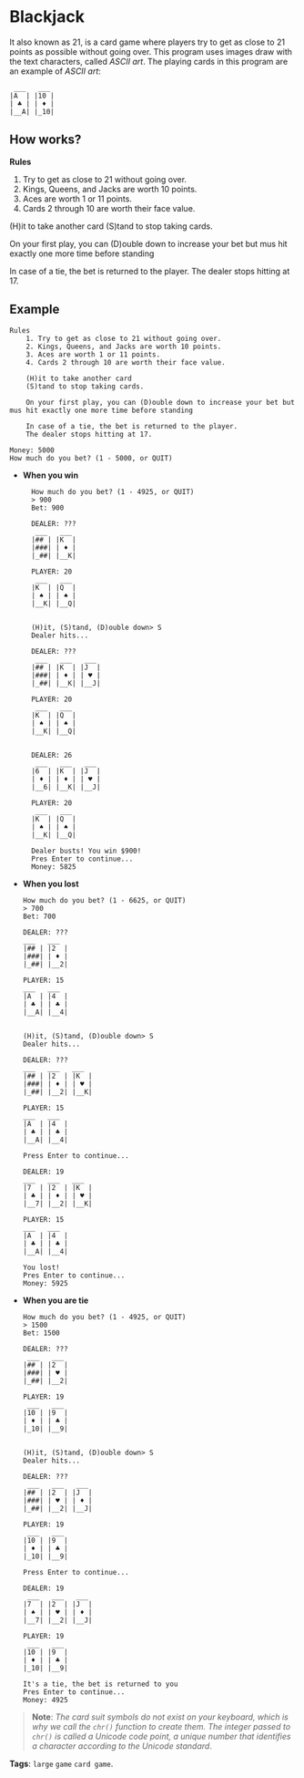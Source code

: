 # Blackjack

It also known as 21, is a card game where players try to get as close to 21 points as possible without going over. This program uses images draw with the text characters, called _ASCII art_. The playing cards in this program are an example of _ASCII art_:

```
 ___   ___
|A  | |10 |
| ♣ | | ♦ |
|__A| |_10|
```

## How works?
**Rules**
1. Try to get as close to 21 without going over.
2. Kings, Queens, and Jacks  are worth 10 points.
3. Aces are worth 1 or 11 points.
4. Cards 2 through 10 are worth their face value.

(H)it to take another card
(S)tand to stop taking cards.

On your first play, you can (D)ouble down to increase your bet but mus hit exactly one more time before standing

In case of a tie, the bet is returned to the player.
The dealer stops hitting at 17.

## Example
```
Rules
    1. Try to get as close to 21 without going over.
    2. Kings, Queens, and Jacks are worth 10 points.
    3. Aces are worth 1 or 11 points.
    4. Cards 2 through 10 are worth their face value.
    
    (H)it to take another card
    (S)tand to stop taking cards.

    On your first play, you can (D)ouble down to increase your bet but mus hit exactly one more time before standing

    In case of a tie, the bet is returned to the player.
    The dealer stops hitting at 17.
    
Money: 5000
How much do you bet? (1 - 5000, or QUIT)
```
- **When you win**
  ```
    How much do you bet? (1 - 4925, or QUIT)
    > 900
    Bet: 900

    DEALER: ???
     ___   ___
    |## | |K  |
    |###| | ♦ |
    |_##| |__K|

    PLAYER: 20
     ___   ___
    |K  | |Q  |
    | ♠ | | ♠ |
    |__K| |__Q|


    (H)it, (S)tand, (D)ouble down> S 
    Dealer hits...

    DEALER: ???
     ___   ___   ___
    |## | |K  | |J  |
    |###| | ♦ | | ♥ |
    |_##| |__K| |__J|

    PLAYER: 20
     ___   ___
    |K  | |Q  |
    | ♠ | | ♠ |
    |__K| |__Q|


    DEALER: 26
     ___   ___   ___
    |6  | |K  | |J  |
    | ♦ | | ♦ | | ♥ |
    |__6| |__K| |__J|

    PLAYER: 20
     ___   ___
    |K  | |Q  | 
    | ♠ | | ♠ |
    |__K| |__Q|

    Dealer busts! You win $900!
    Pres Enter to continue...
    Money: 5825
    ```
- **When you lost**
    ```
    How much do you bet? (1 - 6625, or QUIT)
    > 700
    Bet: 700

    DEALER: ???
    ___   ___
    |## | |2  |
    |###| | ♦ |
    |_##| |__2|

    PLAYER: 15
    ___   ___
    |A  | |4  |
    | ♣ | | ♣ |
    |__A| |__4|


    (H)it, (S)tand, (D)ouble down> S
    Dealer hits...

    DEALER: ???
    ___   ___   ___
    |## | |2  | |K  |
    |###| | ♦ | | ♥ |
    |_##| |__2| |__K|

    PLAYER: 15
    ___   ___
    |A  | |4  |
    | ♣ | | ♣ |
    |__A| |__4|

    Press Enter to continue...

    DEALER: 19
    ___   ___   ___
    |7  | |2  | |K  |
    | ♣ | | ♦ | | ♥ |
    |__7| |__2| |__K|

    PLAYER: 15
    ___   ___
    |A  | |4  |
    | ♣ | | ♣ |
    |__A| |__4|

    You lost!
    Pres Enter to continue...
    Money: 5925
    ```
- **When you are tie**
    ```
    How much do you bet? (1 - 4925, or QUIT)
    > 1500
    Bet: 1500

    DEALER: ???
     ___   ___
    |## | |2  |
    |###| | ♥ |
    |_##| |__2|

    PLAYER: 19
     ___   ___
    |10 | |9  |
    | ♦ | | ♣ |
    |_10| |__9|


    (H)it, (S)tand, (D)ouble down> S
    Dealer hits...

    DEALER: ???
     ___   ___   ___
    |## | |2  | |J  |
    |###| | ♥ | | ♦ |
    |_##| |__2| |__J|

    PLAYER: 19
     ___   ___
    |10 | |9  |
    | ♦ | | ♣ |
    |_10| |__9|

    Press Enter to continue...

    DEALER: 19
     ___   ___   ___
    |7  | |2  | |J  |
    | ♠ | | ♥ | | ♦ |
    |__7| |__2| |__J|

    PLAYER: 19
     ___   ___
    |10 | |9  |
    | ♦ | | ♣ |
    |_10| |__9|

    It's a tie, the bet is returned to you
    Pres Enter to continue...
    Money: 4925
    ```

> **Note**: _The card suit symbols do not exist on your keyboard, which is why we call the `chr()` function to create them. The integer passed to `chr()` is called a Unicode _code point_, a unique number that identifies a character according to the Unicode standard_.

**Tags**: `large` `game` `card game`.

